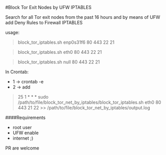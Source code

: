 #Block Tor Exit Nodes by UFW IPTABLES

Search for all Tor exit nodes from the past 16 hours and by means of UFW add Deny Rules to Firewall IPTABLES

usage: 

> block_tor_iptables.sh enp0s31f6 80 443 22 21

> block_tor_iptables.sh eth0 80 443 22 21

> block_tor_iptables.sh null 80 443 22 21  

In Crontab:

- 1 -> crontab -e
- 2 -> add
> 25 1 * * * sudo /path/to/file/block_tor_net_by_iptables/block_tor_iptables.sh eth0 80 443 21 22 >> /path/to/file/block_tor_net_by_iptables/output.log  

####Requirements
- root user
- UFW enable
- internet ;)

PR are welcome